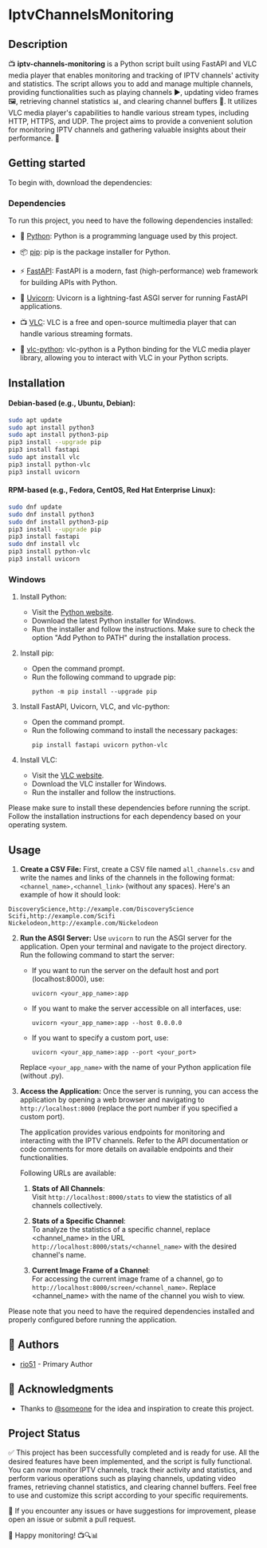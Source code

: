 # IptvChannelsMonitoring

## Description

📺 **iptv-channels-monitoring** is a Python script built using FastAPI and VLC media player that enables monitoring and tracking of IPTV channels' activity and statistics. The script allows you to add and manage multiple channels, providing functionalities such as playing channels ▶️, updating video frames 🖼️, retrieving channel statistics 📊, and clearing channel buffers 🧹. It utilizes VLC media player's capabilities to handle various stream types, including HTTP, HTTPS, and UDP. The project aims to provide a convenient solution for monitoring IPTV channels and gathering valuable insights about their performance. 🚀

## Getting started

To begin with, download the dependencies:

### Dependencies

To run this project, you need to have the following dependencies installed:

- 🐍 [Python](https://www.python.org/downloads/): Python is a programming language used by this project.

- 📦 [pip](https://pip.pypa.io/en/stable/): pip is the package installer for Python.

- ⚡️ [FastAPI](https://fastapi.tiangolo.com/): FastAPI is a modern, fast (high-performance) web framework for building APIs with Python.

- 🦄 [Uvicorn](https://www.uvicorn.org/): Uvicorn is a lightning-fast ASGI server for running FastAPI applications.

- 📺 [VLC](https://www.videolan.org/vlc/index.html): VLC is a free and open-source multimedia player that can handle various streaming formats.

- 🐍 [vlc-python](https://pypi.org/project/python-vlc/): vlc-python is a Python binding for the VLC media player library, allowing you to interact with VLC in your Python scripts.


## Installation

#### Debian-based (e.g., Ubuntu, Debian):
```bash
sudo apt update
sudo apt install python3
sudo apt install python3-pip
pip3 install --upgrade pip
pip3 install fastapi
sudo apt install vlc
pip3 install python-vlc
pip3 install uvicorn
```
 
#### RPM-based (e.g., Fedora, CentOS, Red Hat Enterprise Linux):
```bash
sudo dnf update
sudo dnf install python3
sudo dnf install python3-pip
pip3 install --upgrade pip
pip3 install fastapi
sudo dnf install vlc
pip3 install python-vlc
pip3 install uvicorn
```

### Windows
1. Install Python:
   - Visit the [Python website](https://www.python.org/downloads/).
   - Download the latest Python installer for Windows.
   - Run the installer and follow the instructions. Make sure to check the option "Add Python to PATH" during the installation process.

2. Install pip:
   - Open the command prompt.
   - Run the following command to upgrade pip:
     ```
     python -m pip install --upgrade pip
     ```

3. Install FastAPI, Uvicorn, VLC, and vlc-python:
   - Open the command prompt.
   - Run the following command to install the necessary packages:
     ```
     pip install fastapi uvicorn python-vlc
     ```

4. Install VLC:
   - Visit the [VLC website](https://www.videolan.org/vlc/index.html).
   - Download the VLC installer for Windows.
   - Run the installer and follow the instructions.


Please make sure to install these dependencies before running the script. Follow the installation instructions for each dependency based on your operating system.





## Usage

1. **Create a CSV File:** First, create a CSV file named `all_channels.csv` and write the names and links of the channels in the following format: `<channel_name>,<channel_link>` (without any spaces). Here's an example of how it should look:
```csv
DiscoveryScience,http://example.com/DiscoveryScience
Scifi,http://example.com/Scifi
Nickelodeon,http://example.com/Nickelodeon
```


2. **Run the ASGI Server:** Use `uvicorn` to run the ASGI server for the application. Open your terminal and navigate to the project directory. 
    Run the following command to start the server:
   - If you want to run the server on the default host and port (localhost:8000), use:
     ```
     uvicorn <your_app_name>:app
     ```

   - If you want to make the server accessible on all interfaces, use:
     ```
     uvicorn <your_app_name>:app --host 0.0.0.0
     ```
   
   - If you want to specify a custom port, use:
     ```
     uvicorn <your_app_name>:app --port <your_port>
     ```

   Replace `<your_app_name>` with the name of your Python application file (without .py).

3. **Access the Application:** Once the server is running, you can access the application by opening a web browser and navigating to `http://localhost:8000`   (replace the port number if you specified a custom port).

   The application provides various endpoints for monitoring and interacting with the IPTV channels. Refer to the API documentation or code comments for more details on available endpoints and their functionalities.

   Following URLs are available:  

   1. **Stats of All Channels**:  
   Visit `http://localhost:8000/stats` to view the statistics of all channels collectively.

   2. **Stats of a Specific Channel**:  
   To analyze the statistics of a specific channel, replace <channel_name> in the URL `http://localhost:8000/stats/<channel_name>` with the desired channel's name.

   3. **Current Image Frame of a Channel**:  
   For accessing the current image frame of a channel, go to `http://localhost:8000/screen/<channel_name>`. Replace <channel_name> with the name of the channel you wish to view.


Please note that you need to have the required dependencies installed and properly configured before running the application.




## 👥 Authors

- [rio51](https://github.com/rio51) - Primary Author

## 🙏 Acknowledgments

- Thanks to [@someone](https://github.com/someone) for the idea and inspiration to create this project.


## Project Status

✅ This project has been successfully completed and is ready for use. All the desired features have been implemented, and the script is fully functional. You can now monitor IPTV channels, track their activity and statistics, and perform various operations such as playing channels, updating video frames, retrieving channel statistics, and clearing channel buffers. Feel free to use and customize this script according to your specific requirements.

🐛 If you encounter any issues or have suggestions for improvement, please open an issue or submit a pull request.

🎉 Happy monitoring! 📺🔍📊

